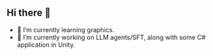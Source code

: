 ## Hi there 👋
- 🌱 I’m currently learning graphics.
- 🔭 I’m currently working on LLM agents/SFT, along with some C# application in Unity.
<!--
**Arcodius/Arcodius** is a ✨ _special_ ✨ repository because its `README.md` (this file) appears on your GitHub profile.

Here are some ideas to get you started:

- 🔭 I’m currently working on ...
- 🌱 I’m currently learning ...
- 👯 I’m looking to collaborate on ...
- 🤔 I’m looking for help with ...
- 💬 Ask me about ...
- 📫 How to reach me: ...
- 😄 Pronouns: ...
- ⚡ Fun fact: ...
-->
